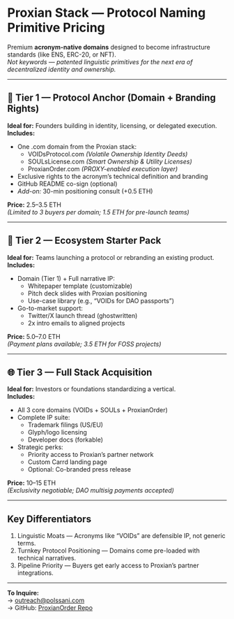 # Proxian Stack — Protocol Naming Primitive Pricing

Premium **acronym-native domains** designed to become infrastructure standards (like ENS, ERC-20, or NFT).  
*Not keywords — patented linguistic primitives for the next era of decentralized identity and ownership.*

---

## 💎 Tier 1 — Protocol Anchor (Domain + Branding Rights)

**Ideal for:** Founders building in identity, licensing, or delegated execution.  
**Includes:**
- One .com domain from the Proxian stack:
  - VOIDsProtocol.com *(Volatile Ownership Identity Deeds)*
  - SOULsLicense.com *(Smart Ownership & Utility Licenses)*
  - ProxianOrder.com *(PROXY-enabled execution layer)*
- Exclusive rights to the acronym’s technical definition and branding
- GitHub README co-sign (optional)
- *Add-on:* 30-min positioning consult (+0.5 ETH)

**Price:** 2.5–3.5 ETH  
*(Limited to 3 buyers per domain; 1.5 ETH for pre-launch teams)*

---

## 🚀 Tier 2 — Ecosystem Starter Pack

**Ideal for:** Teams launching a protocol or rebranding an existing product.  
**Includes:**
- Domain (Tier 1) + Full narrative IP:
  - Whitepaper template (customizable)
  - Pitch deck slides with Proxian positioning
  - Use-case library (e.g., “VOIDs for DAO passports”)
- Go-to-market support:
  - Twitter/X launch thread (ghostwritten)
  - 2x intro emails to aligned projects

**Price:** 5.0–7.0 ETH  
*(Payment plans available; 3.5 ETH for FOSS projects)*

---

## 🌐 Tier 3 — Full Stack Acquisition

**Ideal for:** Investors or foundations standardizing a vertical.  
**Includes:**
- All 3 core domains (VOIDs + SOULs + ProxianOrder)
- Complete IP suite:
  - Trademark filings (US/EU)
  - Glyph/logo licensing
  - Developer docs (forkable)
- Strategic perks:
  - Priority access to Proxian’s partner network
  - Custom Carrd landing page
  - Optional: Co-branded press release

**Price:** 10–15 ETH  
*(Exclusivity negotiable; DAO multisig payments accepted)*

---

## Key Differentiators
1. Linguistic Moats — Acronyms like “VOIDs” are defensible IP, not generic terms.  
2. Turnkey Protocol Positioning — Domains come pre-loaded with technical narratives.  
3. Pipeline Priority — Buyers get early access to Proxian’s partner integrations.

---

**To Inquire:**  
→ [outreach@polssani.com](mailto:outreach@polssani.com)  
→ GitHub: [ProxianOrder Repo](https://github.com/madhvi-123/proxian-order)
